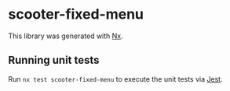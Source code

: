 # scooter-fixed-menu

This library was generated with [Nx](https://nx.dev).

## Running unit tests

Run `nx test scooter-fixed-menu` to execute the unit tests via
[Jest](https://jestjs.io).
